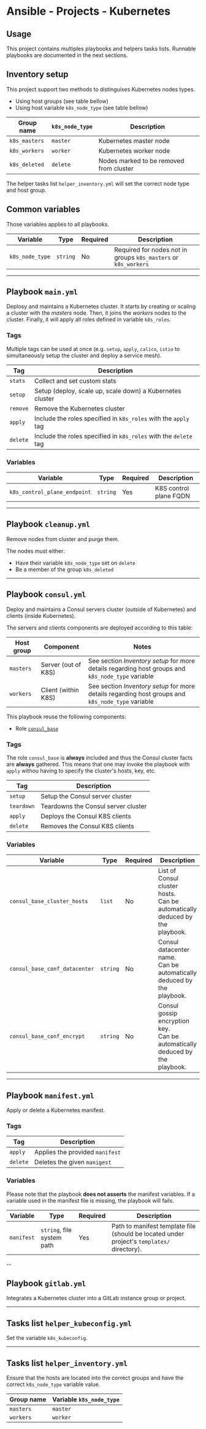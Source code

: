 # Ansible - Projects - Kubernetes

## Usage

This project contains multiples playbooks and helpers tasks lists. Runnable playbooks are documented in the next sections.

## Inventory setup

This project support two methods to distinguises Kubernetes nodes types.

* Using host groups (see table bellow)
* Using host variable `k8s_node_type` (see table bellow)

| Group name    | `k8s_node_type` | Description                             |
|---------------|-----------------|-----------------------------------------|
| `k8s_masters` | `master`        | Kubernetes master node                  |
| `k8s_workers` | `worker`        | Kubernetes worker node                  |
| `k8s_deleted` | `delete`        | Nodes marked to be removed from cluster |

The helper tasks list `helper_inventory.yml` will set the correct node type and host group.

## Common variables

Those variables applies to all playbooks.

| Variable        | Type     | Required | Description                                                     |
|-----------------|----------|----------|-----------------------------------------------------------------|
| `k8s_node_type` | `string` | No       | Required for nodes not in groups `k8s_masters` or `k8s_workers` |

---

## Playbook `main.yml`

Deplosy and maintains a Kubernetes cluster. It starts by creating or scaling a cluster with the *masters* node. Then, it joins the *workers* nodes to the cluster. Finally, it will apply all roles defined in variable `k8s_roles`.

### Tags

Multiple tags can be used at once (e.g. `setup`, `apply`, `calico`, `istio` to simultaneously setup the cluster and deploy a service mesh).

| Tag        | Description                                                      |
|------------|------------------------------------------------------------------|
| `stats`    | Collect and set custom stats                                     |
| `setup`    | Setup (deploy, scale up, scale down) a Kubernetes cluster        |
| `remove`   | Remove the Kubernetes cluster                                    |
| `apply`    | Include the roles specified in `k8s_roles` with the `apply` tag  |
| `delete`   | Include the roles specified in `k8s_roles` with the `delete` tag |

### Variables

| Variable                     | Type     | Required | Description            |
|------------------------------|----------|----------|------------------------|
| `k8s_control_plane_endpoint` | `string` | Yes      | K8S control plane FQDN |

---

## Playbook `cleanup.yml`

Remove nodes from cluster and purge them.

The nodes must either:

* Have their variable `k8s_node_type` set on `delete`
* Be a member of the group `k8s_deleted`

---

## Playbook `consul.yml`

Deploy and maintains a Consul servers cluster (outside of Kubernetes) and clients (inside Kubernetes).

The servers and clients components are deployed according to this table:

| Host group | Component           | Notes                                                                                             |
|------------|---------------------|---------------------------------------------------------------------------------------------------|
| `masters`  | Server (out of K8S) | See section *Inventory setup* for more details regarding host groups and `k8s_node_type` variable |
| `workers`  | Client (within K8S) | See section *Inventory setup* for more details regarding host groups and `k8s_node_type` variable |

This playbook reuse the following components:

* Role [`consul_base`](https://git.dt.ept.lu/jpclipffel/awxlab-roles-common/tree/master/consul_base)

### Tags

The role `consul_base` is **always** included and thus the Consul cluster facts are **always** gathered.
This means that one may invoke the playbook with `apply` withou having to specify the cluster's hosts, key, etc.

| Tag        | Description                         |
|------------|-------------------------------------|
| `setup`    | Setup the Consul server cluster     |
| `teardown` | Teardowns the Consul server cluster |
| `apply`    | Deploys the Consul K8S clients      |
| `delete`   | Removes the Consul K8S clients      |

### Variables

| Variable                      | Type     | Required | Description                                                                    |
|-------------------------------|----------|----------|--------------------------------------------------------------------------------|
| `consul_base_cluster_hosts`   | `list`   | No       | List of Consul cluster hosts.<br>Can be automatically deduced by the playbook. |
| `consul_base_conf_datacenter` | `string` | No       | Consul datacenter name.<br>Can be automatically deduced by the playbook.       |
| `consul_base_conf_encrypt`    | `string` | No       | Consul gossip encryption key.<br>Can be automatically deduced by the playbook. |

---

## Playbook `manifest.yml`

Apply or delete a Kubernetes manifest.

### Tags

| Tag      | Description                     |
|----------|---------------------------------|
| `apply`  | Applies the provided `manifest` |
| `delete` | Deletes the given `manigest`    |

### Variables

Please note that the playbook **does not asserts** the manifest variables.
If a variable used in the manifest file is missing, the playbook will fails.

| Variable   | Type                       | Required | Description                                                                                |
|------------|----------------------------|----------|--------------------------------------------------------------------------------------------|
| `manifest` | `string`, file system path | Yes      | Path to manifest template file (should be located under project's `templates/` directory). |

--

## Playbook `gitlab.yml`

Integrates a Kubernetes cluster into a GitLab instance group or project.

---

## Tasks list `helper_kubeconfig.yml`

Set the variable `k8s_kubeconfig`.

---

## Tasks list `helper_inventory.yml`

Ensure that the hosts are located into the correct groups and have the correct `k8s_node_type` variable value.

| Group name | Variable `k8s_node_type` |
|------------|--------------------------|
| `masters`  | `master`                 |
| `workers`  | `worker`                 |
